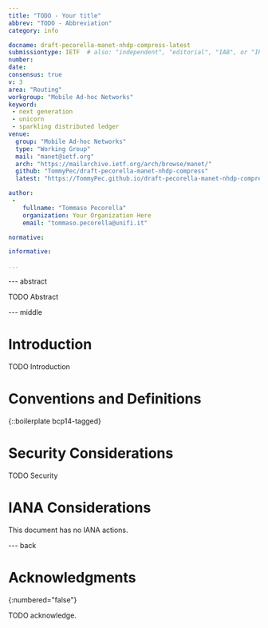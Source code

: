```yaml
---
title: "TODO - Your title"
abbrev: "TODO - Abbreviation"
category: info

docname: draft-pecorella-manet-nhdp-compress-latest
submissiontype: IETF  # also: "independent", "editorial", "IAB", or "IRTF"
number:
date:
consensus: true
v: 3
area: "Routing"
workgroup: "Mobile Ad-hoc Networks"
keyword:
 - next generation
 - unicorn
 - sparkling distributed ledger
venue:
  group: "Mobile Ad-hoc Networks"
  type: "Working Group"
  mail: "manet@ietf.org"
  arch: "https://mailarchive.ietf.org/arch/browse/manet/"
  github: "TommyPec/draft-pecorella-manet-nhdp-compress"
  latest: "https://TommyPec.github.io/draft-pecorella-manet-nhdp-compress/draft-pecorella-manet-nhdp-compress.html"

author:
 -
    fullname: "Tommaso Pecorella"
    organization: Your Organization Here
    email: "tommaso.pecorella@unifi.it"

normative:

informative:

...
```


--- abstract

TODO Abstract


--- middle

# Introduction

TODO Introduction


# Conventions and Definitions

{::boilerplate bcp14-tagged}


# Security Considerations

TODO Security


# IANA Considerations

This document has no IANA actions.


--- back

# Acknowledgments
{:numbered="false"}

TODO acknowledge.
